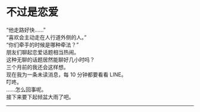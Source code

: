 # 不过是恋爱

“他走路好快……”
\
“喜欢会主动走在人行道外侧的人。”
\
“你们牵手的时候是哪种牵法？”
\
朋友们聊起恋爱话题相当热闹。
\
这种无聊的话题居然能聊好几小时吗？
\
三个月前的我还会这样想。
\
现在我为一条未读消息，每 10 分钟都要看看 LINE。
\
叮咚。
\
……怎么回事呢。
\
接下来要下起倾盆大雨了吧。










---
